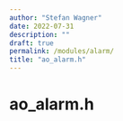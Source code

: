 ```yaml
---
author: "Stefan Wagner"
date: 2022-07-31
description: ""
draft: true
permalink: /modules/alarm/
title: "ao_alarm.h"
---
```


# ao_alarm.h
